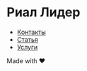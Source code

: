 # Риал Лидер

- [Контакты](https://iserejatoje.github.io/rial/contacts.html)
- [Статья](https://iserejatoje.github.io/rial/article.html)
- [Услуги](https://iserejatoje.github.io/rial/services.html)

Made with ❤️